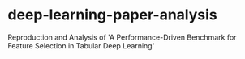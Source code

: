 # deep-learning-paper-analysis
Reproduction and Analysis of 'A Performance-Driven Benchmark for Feature Selection in Tabular Deep Learning'
